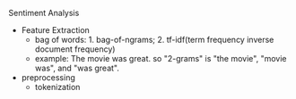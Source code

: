 Sentiment Analysis
 - Feature Extraction
    - bag of words: 1. bag-of-ngrams; 2. tf-idf(term frequency inverse document frequency)
    - example: The movie was great. so "2-grams" is "the movie", "movie was", and "was great".
 - preprocessing
    - tokenization
